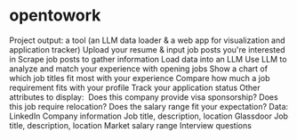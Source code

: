# opentowork

Project output: a tool (an LLM data loader & a web app for visualization and application tracker)
Upload your resume & input job posts you're interested in
Scrape job posts to gather information
Load data into an LLM
Use LLM to analyze and match your experience with opening jobs
Show a chart of which job titles fit most with your experience
Compare how much a job requirement fits with your profile
Track your application status
Other attributes to display: 
Does this company provide visa sponsorship?
Does this job require relocation?
Does the salary range fit your expectation?
Data:
LinkedIn
Company information
Job title, description, location
Glassdoor
Job title, description, location
Market salary range
Interview questions
